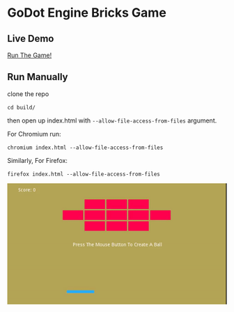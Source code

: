 # GoDot Engine Bricks Game

## Live Demo

<a href="https://rasjonell.github.io/GoDot-Bricks/build/index.html" target="_blank">Run The Game!</a>

## Run Manually

clone the repo

```
cd build/
```

then open up index.html with ```--allow-file-access-from-files``` argument.

For Chromium run:

```
chromium index.html --allow-file-access-from-files 
```

Similarly, For Firefox:

```
firefox index.html --allow-file-access-from-files 
```


![screenshot](img/screen01.gif)
